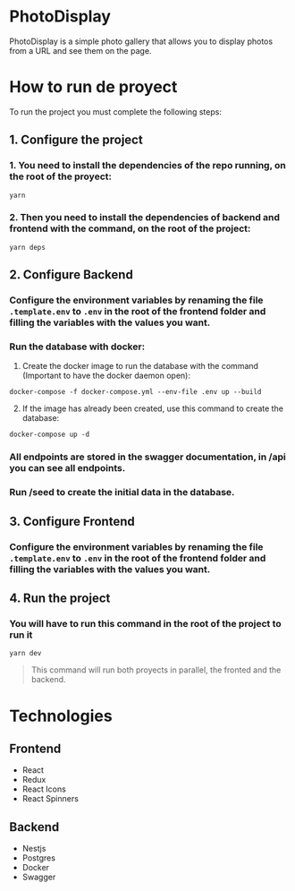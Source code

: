 # PhotoDisplay

PhotoDisplay is a simple photo gallery that allows you to display photos from a URL and see them on the page.

# How to run de proyect

To run the project you must complete the following steps:

## 1. Configure the project

### 1. You need to install the dependencies of the repo running, on the root of the proyect:

```
yarn
```

### 2. Then you need to install the dependencies of backend and frontend with the command, on the root of the project:

```
yarn deps
```

## 2. Configure Backend

### Configure the environment variables by renaming the file `.template.env` to `.env` in the root of the frontend folder and filling the variables with the values you want.

### Run the database with docker:

1. Create the docker image to run the database with the command (Important to have the docker daemon open):

```
docker-compose -f docker-compose.yml --env-file .env up --build
```

2. If the image has already been created, use this command to create the database:

```
docker-compose up -d
```

### All endpoints are stored in the swagger documentation, in /api you can see all endpoints.

### Run /seed to create the initial data in the database.

## 3. Configure Frontend

### Configure the environment variables by renaming the file `.template.env` to `.env` in the root of the frontend folder and filling the variables with the values you want.

## 4. Run the project

### You will have to run this command in the root of the project to run it

```
yarn dev
```

> This command will run both proyects in parallel, the fronted and the backend.

# Technologies

## Frontend

- React
- Redux
- React Icons
- React Spinners

## Backend

- Nestjs
- Postgres
- Docker
- Swagger
